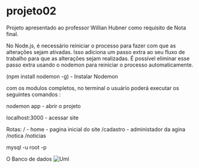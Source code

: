# projeto02
Projeto apresentado ao professor Willian Hubner como requisito de Nota final.



No Node.js, é necessário reiniciar o processo para fazer com que as alterações sejam ativadas. 
Isso adiciona um passo extra ao seu fluxo de trabalho para que as alterações sejam realizadas. 
É possível eliminar esse passo extra usando o nodemon para reiniciar o processo automaticamente.

(npm install nodemon -g) - Instalar Nodemon 

com os modulos completos, no terminal o usuário poderá executar os seguintes comandos :


nodemon app - abrir o projeto

localhost:3000 - acessar site

Rotas: 
/ - home - pagina inicial do site
/cadastro - administador da agina
/notica 
/noticias

mysql -u root -p



O Banco de dados 
![Uml](https://user-images.githubusercontent.com/102121949/175663873-f9250196-78bb-4ef6-91a0-832f7bfe8c6c.png)
